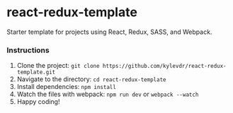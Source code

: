 # react-redux-template
Starter template for projects using React, Redux, SASS, and Webpack.

### Instructions
1. Clone the project: `git clone https://github.com/kylevdr/react-redux-template.git`
2. Navigate to the directory: `cd react-redux-template`
3. Install dependencies: `npm install`
4. Watch the files with webpack: `npm run dev` or `webpack --watch`
5. Happy coding!
